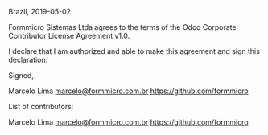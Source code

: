 Brazil, 2019-05-02

Formmicro Sistemas Ltda agrees to the terms of the Odoo Corporate
Contributor License Agreement v1.0.

I declare that I am authorized and able to make this agreement and sign this
declaration.

Signed,

Marcelo Lima marcelo@formmicro.com.br https://github.com/formmicro

List of contributors:

Marcelo Lima marcelo@formmicro.com.br https://github.com/formmicro
